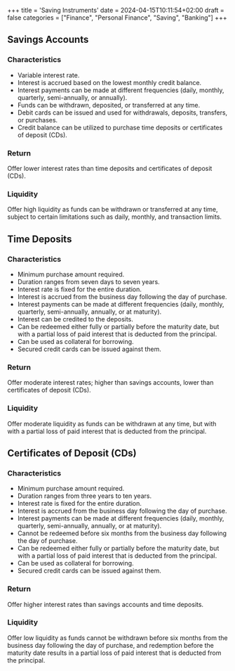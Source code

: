 +++
title = 'Saving Instruments'
date = 2024-04-15T10:11:54+02:00
draft = false
categories = ["Finance", "Personal Finance", "Saving", "Banking"]
+++
## Savings Accounts

### Characteristics

- Variable interest rate.
- Interest is accrued based on the lowest monthly credit balance.
- Interest payments can be made at different frequencies (daily, monthly, quarterly, semi-annually, or annually).
- Funds can be withdrawn, deposited, or transferred at any time.
- Debit cards can be issued and used for withdrawals, deposits, transfers, or purchases.
- Credit balance can be utilized to purchase time deposits or certificates of deposit (CDs).

### Return

Offer lower interest rates than time deposits and certificates of deposit (CDs).

### Liquidity

Offer high liquidity as funds can be withdrawn or transferred at any time, subject to certain limitations such as daily, monthly, and transaction limits.

## Time Deposits

### Characteristics

- Minimum purchase amount required.
- Duration ranges from seven days to seven years.
- Interest rate is fixed for the entire duration.
- Interest is accrued from the business day following the day of purchase.
- Interest payments can be made at different frequencies (daily, monthly, quarterly, semi-annually, annually, or at maturity).
- Interest can be credited to the deposits.
- Can be redeemed either fully or partially before the maturity date, but with a partial loss of paid interest that is deducted from the principal.
- Can be used as collateral for borrowing.
- Secured credit cards can be issued against them.

### Return

Offer moderate interest rates; higher than savings accounts, lower than certificates of deposit (CDs).

### Liquidity

Offer moderate liquidity as funds can be withdrawn at any time, but with with a partial loss of paid interest that is deducted from the principal.

## Certificates of Deposit (CDs)

### Characteristics

- Minimum purchase amount required.
- Duration ranges from three years to ten years.
- Interest rate is fixed for the entire duration.
- Interest is accrued from the business day following the day of purchase.
- Interest payments can be made at different frequencies (daily, monthly, quarterly, semi-annually, annually, or at maturity).
- Cannot be redeemed before six months from the business day following the day of purchase.
- Can be redeemed either fully or partially before the maturity date, but with a partial loss of paid interest that is deducted from the principal.
- Can be used as collateral for borrowing.
- Secured credit cards can be issued against them.
      
### Return

Offer higher interest rates than savings accounts and time deposits.

### Liquidity

Offer low liquidity as funds cannot be withdrawn before six months from the business day following the day of purchase, and redemption before the maturity date results in a partial loss of paid interest that is deducted from the principal.

